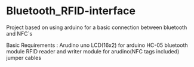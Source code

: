 # Bluetooth_RFID-interface
Project based on using arduino for a basic connection between bluetooth and NFC`s

Basic Requirements :
Arudino uno
LCD(16x2) for arduino
HC-05 bluetooth module
RFID reader and writer module for arudino(NFC tags included)
jumper cables
